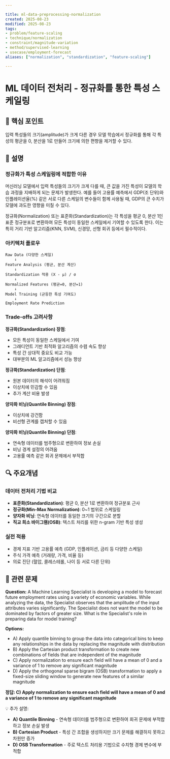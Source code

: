 ```yaml
---

title: ml-data-preprocessing-normalization
created: 2025-08-23
modified: 2025-08-23
tags:
- problem/feature-scaling
- technique/normalization
- constraint/magnitude-variation
- method/supervised-learning
- usecase/employment-forecast
aliases: ["normalization", "standardization", "feature-scaling"]

---
```


# ML 데이터 전처리 - 정규화를 통한 특성 스케일링

## 🎯 핵심 포인트

입력 특성들의 크기(amplitude)가 크게 다른 경우 모델 학습에서 정규화를 통해 각 특성의 평균을 0, 분산을 1로 만들어 크기에 의한 편향을 제거할 수 있다.

## 📝 설명

### 정규화가 특성 스케일링에 적합한 이유

머신러닝 모델에서 입력 특성들의 크기가 크게 다를 때, 큰 값을 가진 특성이 모델의 학습 과정을 지배하게 되는 문제가 발생한다. 예를 들어 고용률 예측에서 GDP(조 단위)와 인플레이션율(%) 같은 서로 다른 스케일의 변수들이 함께 사용될 때, GDP의 큰 수치가 모델에 과도한 영향을 미칠 수 있다.

정규화(Normalization) 또는 표준화(Standardization)는 각 특성을 평균 0, 분산 1인 표준 정규분포로 변환하여 모든 특성이 동일한 스케일에서 기여할 수 있도록 한다. 이는 특히 거리 기반 알고리즘(KNN, SVM), 신경망, 선형 회귀 등에서 필수적이다.

### 아키텍처 플로우

```
Raw Data (다양한 스케일) 
    ↓
Feature Analysis (평균, 분산 계산)
    ↓
Standardization 적용 (X - μ) / σ
    ↓
Normalized Features (평균=0, 분산=1)
    ↓
Model Training (균등한 특성 기여도)
    ↓
Employment Rate Prediction
```

### Trade-offs 고려사항

**정규화(Standardization) 장점**:

- 모든 특성이 동일한 스케일에서 기여
- 그래디언트 기반 최적화 알고리즘의 수렴 속도 향상
- 특성 간 상대적 중요도 비교 가능
- 대부분의 ML 알고리즘에서 성능 향상

**정규화(Standardization) 단점**:

- 원본 데이터의 해석이 어려워짐
- 이상치에 민감할 수 있음
- 추가 계산 비용 발생

**양자화 비닝(Quantile Binning) 장점**:

- 이상치에 강건함
- 비선형 관계를 캡처할 수 있음

**양자화 비닝(Quantile Binning) 단점**:

- 연속형 데이터를 범주형으로 변환하여 정보 손실
- 비닝 경계 설정의 어려움
- 고용률 예측 같은 회귀 문제에서 부적합

## 🔍 주요개념

### 데이터 전처리 기법 비교

- **표준화(Standardization)**: 평균 0, 분산 1로 변환하여 정규분포 근사
- **정규화(Min-Max Normalization)**: 0~1 범위로 스케일링
- **양자화 비닝**: 연속형 데이터를 동일한 크기의 구간으로 분할
- **직교 희소 바이그램(OSB)**: 텍스트 처리를 위한 n-gram 기반 특성 생성

### 실전 적용

- 경제 지표 기반 고용률 예측 (GDP, 인플레이션, 금리 등 다양한 스케일)
- 주식 가격 예측 (거래량, 가격, 비율 등)
- 의료 진단 (혈압, 콜레스테롤, 나이 등 서로 다른 단위)

## 📝 관련 문제

**Question:** A Machine Learning Specialist is developing a model to forecast future employment rates using a variety of economic variables. While analyzing the data, the Specialist observes that the amplitude of the input attributes varies significantly. The Specialist does not want the model to be dominated by factors of greater size. What is the Specialist's role in preparing data for model training?

**Options:**

- A) Apply quantile binning to group the data into categorical bins to keep any relationships in the data by replacing the magnitude with distribution
- B) Apply the Cartesian product transformation to create new combinations of fields that are independent of the magnitude
- C) Apply normalization to ensure each field will have a mean of 0 and a variance of 1 to remove any significant magnitude
- D) Apply the orthogonal sparse bigram (OSB) transformation to apply a fixed-size sliding window to generate new features of a similar magnitude

**정답: C) Apply normalization to ensure each field will have a mean of 0 and a variance of 1 to remove any significant magnitude**

💡 추가 설명:

- **A) Quantile Binning** - 연속형 데이터를 범주형으로 변환하여 회귀 문제에 부적합하고 정보 손실 발생
- **B) Cartesian Product** - 특성 간 조합을 생성하지만 크기 문제를 해결하지 못하고 차원만 증가
- **D) OSB Transformation** - 주로 텍스트 처리용 기법으로 수치형 경제 변수에 부적합